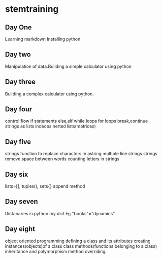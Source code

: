 # stemtraining
## Day One
Learning markdown Installing python
## Day two
 Manipulation of data.Buliding a simple calculator using python
## Day three
Building a complex calculator using python.
## Day four
control flow
if statements
else,elf
while loops
for loops
break,continue
strings as lists
indeces
nerted lists(matrices)

## Day five
strings function
to replace characters in astring
multiple line strings
strings remove
space between words
counting letters in strings


## Day six
lists=[],
tuples(),
sets{} 
append method


## Day seven
Dictanaries in python
my dict
Eg "books"="dynamics"

## Day eight
object oriented programming
defining a class and its attributes
creating instances(objects)of a class
class methods(functions belonging to a class)
inheritance and polymorphism
method overriding
